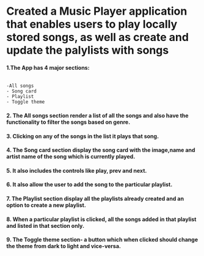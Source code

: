 <h1>Created a Music Player application that enables users to play locally stored songs, as well as create and update the palylists with songs </h1>
<h4>1.The App has 4 major sections:</h4>
<code>
-All songs
- Song card
- Playlist
- Toggle theme
</code>
<h4>2. The <b>All songs</b> section render a list of all the songs and also have the functionality to filter the songs based on genre.</h4>
<h4>3. Clicking on any of the songs in the list it plays that song.</h4>
<h4>4. The <b>Song card</b> section display the song card with the image,name and artist name of the song which is currently played.</h4>
<h4>5. It also includes the controls like play, prev and next.</h4>
<h4>6. It also allow the user to add the song to the particular playlist.</h4>
<h4>7. The <b>Playlist</b> section display all the playlists already created and an option to create a new playlist.</h4>
<h4>8. When a particular playlist is clicked, all the songs added in that playlist and listed in that section only.</h4>
<h4>9. The <b>Toggle</b> theme section- a button which when clicked should change the theme from dark to light and vice-versa.</h4>
